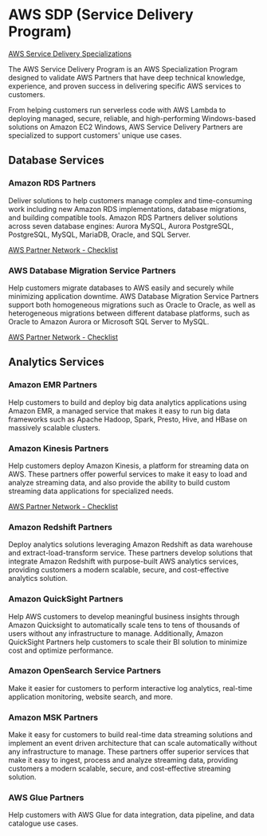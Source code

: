 # AWS SDP (Service Delivery Program)

[AWS Service Delivery Specializations](https://aws.amazon.com/partners/programs/service-delivery/)

The AWS Service Delivery Program is an AWS Specialization Program designed to validate AWS Partners that have deep technical knowledge, experience, and proven success in delivering specific AWS services to customers.

From helping customers run serverless code with AWS Lambda to deploying managed, secure, reliable, and high-performing Windows-based solutions on Amazon EC2 Windows, AWS Service Delivery Partners are specialized to support customers' unique use cases.

## Database Services

### Amazon RDS Partners

Deliver solutions to help customers manage complex and time-consuming work including new Amazon RDS implementations, database migrations, and building compatible tools. Amazon RDS Partners deliver solutions across seven database engines: Aurora MySQL, Aurora PostgreSQL, PostgreSQL, MySQL, MariaDB, Oracle, and SQL Server.

[AWS Partner Network - Checklist](https://apn-checklists.s3.amazonaws.com/service-delivery/amazon-rds/CwXqjf5lm.html)

### AWS Database Migration Service Partners

Help customers migrate databases to AWS easily and securely while minimizing application downtime. AWS Database Migration Service Partners support both homogeneous migrations such as Oracle to Oracle, as well as heterogeneous migrations between different database platforms, such as Oracle to Amazon Aurora or Microsoft SQL Server to MySQL.

[AWS Partner Network - Checklist](https://apn-checklists.s3.amazonaws.com/service-delivery/aws-database-migration-service/C7aCIlUJs.html)

## Analytics Services

### Amazon EMR Partners

Help customers to build and deploy big data analytics applications using Amazon EMR, a managed service that makes it easy to run big data frameworks such as Apache Hadoop, Spark, Presto, Hive, and HBase on massively scalable clusters.

### Amazon Kinesis Partners

Help customers deploy Amazon Kinesis, a platform for streaming data on AWS. These partners offer powerful services to make it easy to load and analyze streaming data, and also provide the ability to build custom streaming data applications for specialized needs.

[AWS Partner Network - Checklist](https://apn-checklists.s3.amazonaws.com/service-delivery/amazon-kinesis/C7nF8zJHn.html)

### Amazon Redshift Partners

Deploy analytics solutions leveraging Amazon Redshift as data warehouse and extract-load-transform service. These partners develop solutions that integrate Amazon Redshift with purpose-built AWS analytics services, providing customers a modern scalable, secure, and cost-effective analytics solution.

### Amazon QuickSight Partners

Help AWS customers to develop meaningful business insights through Amazon Quicksight to automatically scale tens to tens of thousands of users without any infrastructure to manage. Additionally, Amazon QuickSight Partners help customers to scale their BI solution to minimize cost and optimize performance.

### Amazon OpenSearch Service Partners

Make it easier for customers to perform interactive log analytics, real-time application monitoring, website search, and more. 

### Amazon MSK Partners

Make it easy for customers to build real-time data streaming solutions and implement an event driven architecture that can scale automatically without any infrastructure to manage. These partners offer superior services that make it easy to ingest, process and analyze streaming data, providing customers a modern scalable, secure, and cost-effective streaming solution.

### AWS Glue Partners

Help customers with AWS Glue for data integration, data pipeline, and data catalogue use cases. 
